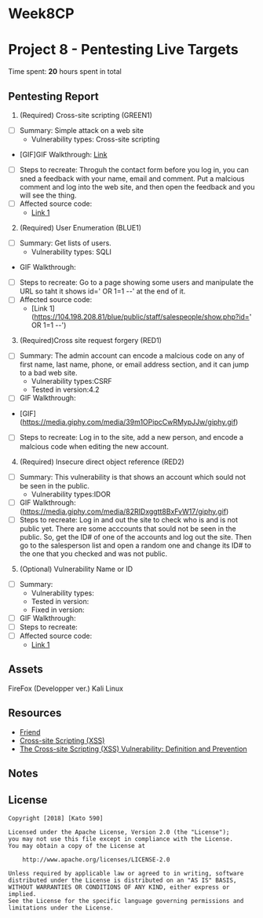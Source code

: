 # Week8CP
# Project 8 - Pentesting Live Targets

Time spent: **20** hours spent in total

## Pentesting Report

1. (Required) Cross-site scripting (GREEN1)
  - [ ] Summary: Simple attack on a web site
    - Vulnerability types: Cross-site scripting
  - [GIF]GIF Walkthrough: [Link](https://media.giphy.com/media/1qZ91rSfvF3a3sFgGT/giphy.gif)
  - [ ] Steps to recreate: 
  Throguh the contact form before you log in, you can sned a feedback with your name, email and comment. Put a malcious comment and log into the web site, and then open the feedback and you will see the thing.
  - [ ] Affected source code:
    - [Link 1](https://104.198.208.81/green/public/staff/feedback/index.php)
    
    
2. (Required) User Enumeration (BLUE1)
  - [ ] Summary: Get lists of users.
    - Vulnerability types: SQLI
  - [ ]() GIF Walkthrough: 
  - [ ] Steps to recreate: Go to a page showing some users and manipulate the URL so taht it shows id=' OR 1=1 --' at the end of it.
  - [ ] Affected source code:
    - [Link 1](https://104.198.208.81/blue/public/staff/salespeople/show.php?id=' OR 1=1 --')
    
    
3. (Required)Cross site request forgery (RED1)
  - [ ] Summary: The admin account can encode a malcious code on any of first name, last name, phone, or email address section, and it can jump to a bad web site. 
    - Vulnerability types:CSRF
    - Tested in version:4.2
  - [ ] GIF Walkthrough: 
  - [GIF] (https://media.giphy.com/media/39m1OPipcCwRMypJJw/giphy.gif)
  - [ ] Steps to recreate: Log in to the site, add a new person, and encode a malcious code when editing the new account. 

4. (Required) Insecure direct object reference (RED2)
  - [ ] Summary: This vulnerability is that shows an account which sould not be seen in the public.
    - Vulnerability types:IDOR
  - [ ] GIF Walkthrough: (https://media.giphy.com/media/82RIDxggtt8BxFvW17/giphy.gif)
  - [ ] Steps to recreate: Log in and out the site to check who is and is not public yet. There are some acccounts that sould not be seen in the public. So, get the ID# of one of the accounts and log out the site. Then go to the salesperson list and open a random one and change its ID# to the one that you checked and was not public. 

5. (Optional) Vulnerability Name or ID
  - [ ] Summary: 
    - Vulnerability types:
    - Tested in version:
    - Fixed in version: 
  - [ ] GIF Walkthrough: 
  - [ ] Steps to recreate: 
  - [ ] Affected source code:
    - [Link 1](https://core.trac.wordpress.org/browser/tags/version/src/source_file.php) 

## Assets

FireFox (Developper ver.)
Kali Linux

## Resources
- [Friend](https://github.com/FriendComp/codepathfall2018week8/blob/master/README.md)
- [Cross-site Scripting (XSS)](https://www.owasp.org/index.php/Cross-site_Scripting_(XSS))
- [The Cross-site Scripting (XSS) Vulnerability: Definition and Prevention](https://www.netsparker.com/blog/web-security/cross-site-scripting-xss/)

## Notes



## License

    Copyright [2018] [Kato 590]

    Licensed under the Apache License, Version 2.0 (the "License");
    you may not use this file except in compliance with the License.
    You may obtain a copy of the License at

        http://www.apache.org/licenses/LICENSE-2.0

    Unless required by applicable law or agreed to in writing, software
    distributed under the License is distributed on an "AS IS" BASIS,
    WITHOUT WARRANTIES OR CONDITIONS OF ANY KIND, either express or implied.
    See the License for the specific language governing permissions and
    limitations under the License.

